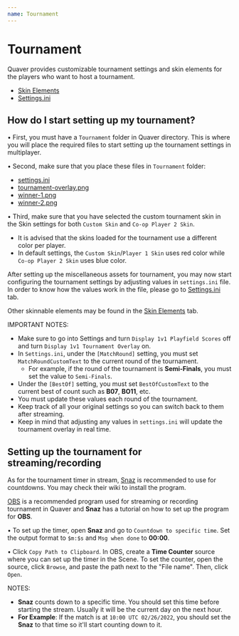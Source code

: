 ```yaml
---
name: Tournament
---
```


# Tournament

Quaver provides customizable tournament settings and skin elements for the players who want to host a tournament.

- [Skin Elements](/docs/Tournament/skinelements)
- [Settings.ini](/docs/Tournament/settings.ini)

## How do I start setting up my tournament?

• First, you must have a `Tournament` folder in Quaver directory. This is where you will place the required files to start setting up the tournament settings in multiplayer.

• Second, make sure that you place these files in `Tournament` folder:

- [settings.ini](https://gist.github.com/AiAe/2a2822bfafbebf2845e38f72dab071b9)
- [tournament-overlay.png](/docs/images/Tournament/tournament-overlay.png)
- [winner-1.png](/docs/images/Tournament/winner-1.png)
- [winner-2.png](/docs/images/Tournament/winner-2.png)

• Third, make sure that you have selected the custom tournament skin in the Skin settings for both `Custom Skin` and `Co-op Player 2 Skin`.

- It is advised that the skins loaded for the tournament use a different color per player.
- In default settings, the `Custom Skin`/`Player 1 Skin` uses red color while `Co-op Player 2 Skin` uses blue color.

After setting up the miscellaneous assets for tournament, you may now start configuring the tournament settings by adjusting values in `settings.ini` file. In order to know how the values work in the file, please go to [Settings.ini](/docs/Tournament/settings.ini) tab.

Other skinnable elements may be found in the [Skin Elements](/docs/Tournament/skinelements) tab.

IMPORTANT NOTES:

- Make sure to go into Settings and turn `Display 1v1 Playfield Scores` off and turn `Display 1v1 Tournament Overlay` on.
- In `Settings.ini`, under the `[MatchRound]` setting, you must set `MatchRoundCustomText` to the current round of the tournament.
  - For example, if the round of the tournament is **Semi-Finals**, you must set the value to `Semi-Finals`.
- Under the `[BestOf]` setting, you must set `BestOfCustomText` to the current best of count such as **B07**, **BO11**, etc.
- You must update these values each round of the tournament.
- Keep track of all your original settings so you can switch back to them after streaming.
- Keep in mind that adjusting any values in `settings.ini` will update the tournament overlay in real time.

## Setting up the tournament for streaming/recording

As for the tournament timer in stream, [Snaz](https://github.com/JimmyAppelt/Snaz/wiki) is recommended to use for countdowns. You may check their wiki to install the program.

[OBS](https://obsproject.com) is a recommended program used for streaming or recording tournament in Quaver and **Snaz** has a tutorial on how to set up the program for **OBS**.

• To set up the timer, open **Snaz** and go to `Countdown to specific time`. Set the output format to `$m:$s` and `Msg when done` to **00:00**.

• Click `Copy Path to Clipboard`. In OBS, create a **Time Counter** source where you can set up the timer in the Scene. To set the counter, open the source, click `Browse`, and paste the path next to the "File name". Then, click `Open`.

NOTES:

- **Snaz** counts down to a specific time. You should set this time before starting the stream. Usually it will be the current day on the next hour.
- **For Example**: If the match is at `10:00 UTC 02/26/2022`, you should set the **Snaz** to that time so it'll start counting down to it.
